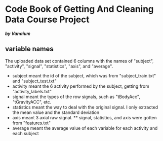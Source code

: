 # Code Book of Getting And Cleaning Data Course Project
##### by Vanaium

## variable names
The uploaded data set contained 6 columns with the names of "subject", "activity", "signal", "statistics", "axis", and "average".
* subject meant the id of the subject, which was from "subject_train.txt" and "subject_test.txt"
* activity meant the 6 activity performed by the subject, getting from "activity_labels.txt"
* signal meant the types of the row signals, such as "tBodyAcc", "tGravityACC", etc.
* statistics meant the way to deal with the original signal. I only extracted the mean value and the standard deviation
* axis meant 3 axial raw signal.
** signal, statistics, and axis were gotten from "features.txt"
* average meant the average value of each variable for each activity and each subject
